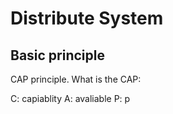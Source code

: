 # Distribute System

## Basic principle

CAP principle. What is the CAP:

C: capiablity
A: avaliable
P: p

##